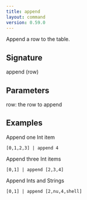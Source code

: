 ```yaml
---
title: append
layout: command
version: 0.59.0
---
```


Append a row to the table.

## Signature

append (row)

## Parameters

  row: the row to append

## Examples

Append one Int item
```shell
[0,1,2,3] | append 4
```

Append three Int items
```shell
[0,1] | append [2,3,4]
```

Append Ints and Strings
```shell
[0,1] | append [2,nu,4,shell]
```

